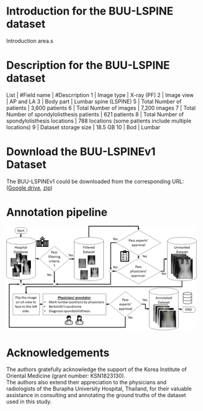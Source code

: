 # Introduction for the BUU-LSPINE dataset
Introduction area.s
# Description for the BUU-LSPINE dataset
List | #Field name | #Descrription 
1 | Image type | X-ray (PF) 
2 | Image view | AP and LA 
3 | Body part | Lumbar spine (LSPINE) 
5 | Total Number of patients | 3,600 patients
6 | Total Number of images | 7,200 images
7 | Total Number of spondylolisthesis patients | 621 patients
8 | Total Number of spondylolisthesis locations | 788 locations (some patients include multiple locations)
9 | Dataset storage size | 18.5 GB
10 | Bod | Lumbar
# Download the BUU-LSPINEv1 Dataset
The BUU-LSPINEv1 could be downloaded from the corresponding URL:([Google drive](https://drive.google.com/drive/folders/1pSqtxYT_B2GHweoDAVB_32JNsHykuZK4?usp=sharing), 
[zip](https://drive.google.com/drive/folders/1pSqtxYT_B2GHweoDAVB_32JNsHykuZK4?usp=sharing))
# Annotation pipeline
![annotataion](https://github.com/North-Github/BUU-LSPINE/blob/main/images/BUU-LSPINE_annotation_pipeline.png?raw=true)
# Acknowledgements
The authors gratefully acknowledge the support of the Korea Institute of Oriental Medicine (grant number: KSN1823130).<br>
The authors also extend their appreciation to the physicians and radiologists of the Burapha University Hospital, Thailand, for their valuable assistance in consulting and annotating the ground truths of the dataset used in this study.